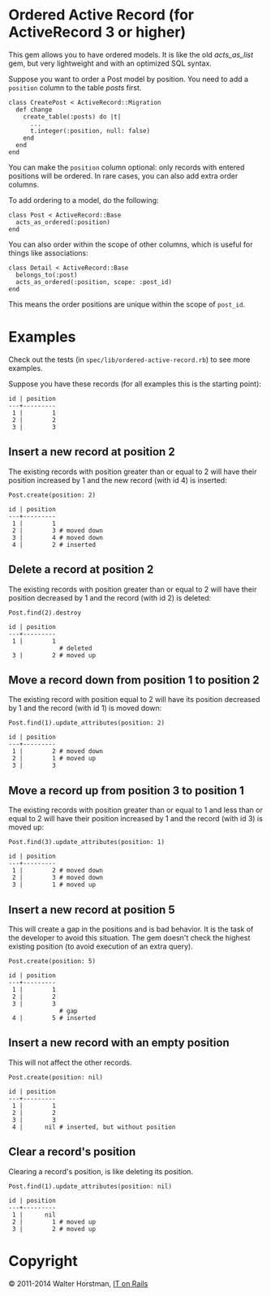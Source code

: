 # Ordered Active Record (for ActiveRecord 3 or higher)

This gem allows you to have ordered models. It is like the old *acts_as_list*
gem, but very lightweight and with an optimized SQL syntax.

Suppose you want to order a Post model by position. You need to add a
`position` column to the table *posts* first.

    class CreatePost < ActiveRecord::Migration
      def change
        create_table(:posts) do |t|
          ...
          t.integer(:position, null: false)
        end
      end
    end

You can make the `position` column optional: only records with entered
positions will be ordered. In rare cases, you can also add extra order columns.

To add ordering to a model, do the following:

    class Post < ActiveRecord::Base
      acts_as_ordered(:position)
    end

You can also order within the scope of other columns, which is useful for
things like associations:

    class Detail < ActiveRecord::Base
      belongs_to(:post)
      acts_as_ordered(:position, scope: :post_id)
    end

This means the order positions are unique within the scope of `post_id`.

# Examples

Check out the tests (in `spec/lib/ordered-active-record.rb`) to see more
examples.

Suppose you have these records (for all examples this is the starting point):

    id | position
    ---+---------
     1 |        1
     2 |        2
     3 |        3

## Insert a new record at position 2

The existing records with position greater than or equal to 2 will have their
position increased by 1 and the new record (with id 4) is inserted:

    Post.create(position: 2)

    id | position
    ---+---------
     1 |        1
     2 |        3 # moved down
     3 |        4 # moved down
     4 |        2 # inserted

## Delete a record at position 2

The existing records with position greater than or equal to 2 will have their
position decreased by 1 and the record (with id 2) is deleted:

    Post.find(2).destroy

    id | position
    ---+---------
     1 |        1
                  # deleted
     3 |        2 # moved up

## Move a record down from position 1 to position 2

The existing record with position equal to 2 will have its position decreased
by 1 and the record (with id 1) is moved down:

    Post.find(1).update_attributes(position: 2)

    id | position
    ---+---------
     1 |        2 # moved down
     2 |        1 # moved up
     3 |        3

## Move a record up from position 3 to position 1

The existing records with position greater than or equal to 1 and less than or
equal to 2 will have their position increased by 1 and the record (with id 3)
is moved up:

    Post.find(3).update_attributes(position: 1)

    id | position
    ---+---------
     1 |        2 # moved down
     2 |        3 # moved down
     3 |        1 # moved up

## Insert a new record at position 5

This will create a gap in the positions and is bad behavior. It is the task of
the developer to avoid this situation. The gem doesn't check the highest
existing position (to avoid execution of an extra query).

    Post.create(position: 5)

    id | position
    ---+---------
     1 |        1
     2 |        2
     3 |        3
                  # gap
     4 |        5 # inserted

## Insert a new record with an empty position

This will not affect the other records.

    Post.create(position: nil)

    id | position
    ---+---------
     1 |        1
     2 |        2
     3 |        3
     4 |      nil # inserted, but without position

## Clear a record's position

Clearing a record's position, is like deleting its position.

    Post.find(1).update_attributes(position: nil)

    id | position
    ---+---------
     1 |      nil
     2 |        1 # moved up
     3 |        2 # moved up

# Copyright

&copy; 2011-2014 Walter Horstman, [IT on Rails](http://itonrails.com)